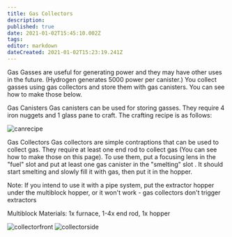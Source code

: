 ```yaml
---
title: Gas Collectors
description: 
published: true
date: 2021-01-02T15:45:10.002Z
tags: 
editor: markdown
dateCreated: 2021-01-02T15:23:19.241Z
---
```


Gas
Gasses are useful for generating power and they may have other uses in the future. (Hydrogen generates 5000 power per canister.) You collect gasses using gas collectors and store them with gas canisters. You can see how to make those below.

Gas Canisters
Gas canisters can be used for storing gasses. They require 4 iron nuggets and 1 glass pane to craft. The crafting recipe is as follows:

![canrecipe]

Gas Collectors
Gas collectors are simple contraptions that can be used to collect gas. They require at least one end rod to collect gas (You can see how to make those on this page). To use them, put a focusing lens in the "fuel" slot and put at least one gas canister in the "smelting" slot . It should start smelting and slowly fill it with gas, then put it in the hopper.

Note: If you intend to use it with a pipe system, put the extractor hopper under the multiblock hopper, or it won't work - gas collectors don't trigger extractors

Multiblock
Materials: 1x furnace, 1-4x end rod, 1x hopper

![collectorfront]
![collectorside]

[canrecipe]: https://i.imgur.com/XqLFdIY.png
[collectorfront]: https://i.imgur.com/wB5dTLA.png
[collectorside]: https://i.imgur.com/TLImKcp.png
